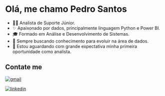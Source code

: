 <h1>Olá, me chamo Pedro Santos</h1>

- 👨‍💻 Analista de Suporte Júnior.
- ✨ Apaixonado por dados, principalmente linguagem Python e Power BI.
- 🎓 Formado em Análise e Desenvolvimento de Sistemas.
- 🧠 Sempre buscando conhecimento para evoluir na área de dados.
- 🌟  Estou aguardando com grande expectativa minha primeira oportunidade como analista.

## Contate me
<a href="https://mail.google.com/mail/?view=cm&fs=1&to=pedro.hen07.santos@gmail.com" > 
  
![gmail](https://github.com/user-attachments/assets/cc9c23a4-e22a-4cc0-a516-651d65e2da4a)

<a href="https://www.linkedin.com/in/pedro-henrique-420734200/" > 

![linkedin](https://github.com/user-attachments/assets/0153fda8-926c-479f-aac7-b366208bfdb9)










